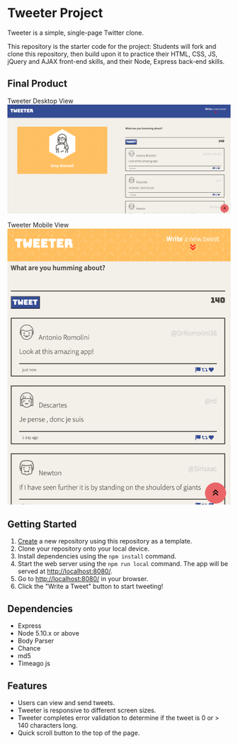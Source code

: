 # Tweeter Project

Tweeter is a simple, single-page Twitter clone.

This repository is the starter code for the project: Students will fork and clone this repository, then build upon it to practice their HTML, CSS, JS, jQuery and AJAX front-end skills, and their Node, Express back-end skills.

## Final Product

Tweeter Desktop View
!["Tweeter Desktop View"](https://github.com/rosemaryku/tweeter/blob/master/docs/desktop-view.png)

Tweeter Mobile View
!["Tweeter Desktop View"](https://github.com/rosemaryku/tweeter/blob/master/docs/mobile-view.png)

## Getting Started

1. [Create](https://docs.github.com/en/repositories/creating-and-managing-repositories/creating-a-repository-from-a-template) a new repository using this repository as a template.
2. Clone your repository onto your local device.
3. Install dependencies using the `npm install` command.
4. Start the web server using the `npm run local` command. The app will be served at <http://localhost:8080/>.
5. Go to <http://localhost:8080/> in your browser.
6. Click the "Write a Tweet" button to start tweeting!

## Dependencies

- Express
- Node 5.10.x or above
- Body Parser
- Chance
- md5
- Timeago js

## Features

- Users can view and send tweets.
- Tweeter is responsive to different screen sizes.
- Tweeter completes error validation to determine if the tweet is 0 or > 140 characters long.
- Quick scroll button to the top of the page.
